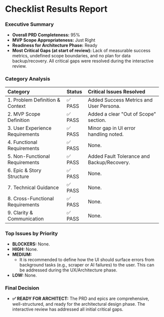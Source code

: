 # Checklist Results Report

### Executive Summary

*   **Overall PRD Completeness:** 95%
*   **MVP Scope Appropriateness:** Just Right
*   **Readiness for Architecture Phase:** Ready
*   **Most Critical Gaps (at start of review):** Lack of measurable success metrics, undefined scope boundaries, and no plan for data backup/recovery. All critical gaps were resolved during the interactive review.

### Category Analysis

| Category                         | Status | Critical Issues Resolved                                    |
| :------------------------------- | :----- | :---------------------------------------------------------- |
| 1. Problem Definition & Context  | ✅ PASS | Added Success Metrics and User Persona.                     |
| 2. MVP Scope Definition          | ✅ PASS | Added a clear "Out of Scope" section.                       |
| 3. User Experience Requirements  | ✅ PASS | Minor gap in UI error handling noted.                       |
| 4. Functional Requirements       | ✅ PASS | None.                                                       |
| 5. Non-Functional Requirements   | ✅ PASS | Added Fault Tolerance and Backup/Recovery.                  |
| 6. Epic & Story Structure        | ✅ PASS | None.                                                       |
| 7. Technical Guidance            | ✅ PASS | None.                                                       |
| 8. Cross-Functional Requirements | ✅ PASS | None.                                                       |
| 9. Clarity & Communication       | ✅ PASS | None.                                                       |

### Top Issues by Priority

*   **BLOCKERS:** None.
*   **HIGH:** None.
*   **MEDIUM:**
    *   It is recommended to define how the UI should surface errors from background tasks (e.g., scraper or AI failures) to the user. This can be addressed during the UX/Architecture phase.
*   **LOW:** None.

### Final Decision

*   **✅ READY FOR ARCHITECT:** The PRD and epics are comprehensive, well-structured, and ready for the architectural design phase. The interactive review has addressed all initial critical gaps.
